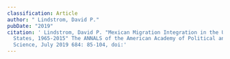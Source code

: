 ```yaml
---
classification: Article
author: " Lindstrom, David P."
pubDate: "2019"
citation: ' Lindstrom, David P.	"Mexican Migration Integration in the United
  States, 1965-2015" The ANNALS of the American Academy of Political and Social
  Science, July 2019 684: 85-104, doi:'
---
```

